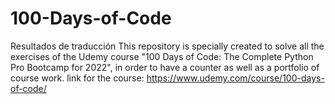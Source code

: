# 100-Days-of-Code
Resultados de traducción This repository is specially created to solve all the exercises of the Udemy course "100 Days of Code: The Complete Python Pro Bootcamp for 2022", in order to have a counter as well as a portfolio of course work. link for the course: https://www.udemy.com/course/100-days-of-code/
